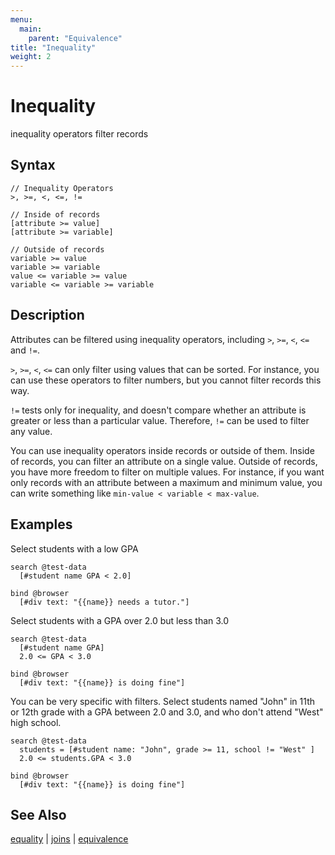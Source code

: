 ```yaml
---
menu:
  main:
    parent: "Equivalence"
title: "Inequality"
weight: 2
---
```


# Inequality

inequality operators filter records

## Syntax

```eve
// Inequality Operators
>, >=, <, <=, !=

// Inside of records
[attribute >= value]
[attribute >= variable]

// Outside of records
variable >= value
variable >= variable
value <= variable >= value
variable <= variable >= variable
```

## Description

Attributes can be filtered using inequality operators, including `>`, `>=`, `<`, `<=` and `!=`.

`>`, `>=`, `<`, `<=` can only filter using values that can be sorted. For instance, you can use these operators to filter numbers, but you cannot filter records this way.

`!=` tests only for inequality, and doesn't compare whether an attribute is greater or less than a particular value. Therefore, `!=` can be used to filter any value.

You can use inequality operators inside records or outside of them. Inside of records, you can filter an attribute on a single value. Outside of records, you have more freedom to filter on multiple values. For instance, if you want only records with an attribute between a maximum and minimum value, you can write something like `min-value < variable < max-value`.

## Examples

Select students with a low GPA

```eve
search @test-data
  [#student name GPA < 2.0]

bind @browser
  [#div text: "{{name}} needs a tutor."]
```

Select students with a GPA over 2.0 but less than 3.0

```eve
search @test-data
  [#student name GPA]
  2.0 <= GPA < 3.0

bind @browser
  [#div text: "{{name}} is doing fine"]
```

You can be very specific with filters. Select students named "John" in 11th or 12th grade with a GPA between 2.0 and 3.0, and who don't attend "West" high school.

```eve
search @test-data
  students = [#student name: "John", grade >= 11, school != "West" ]
  2.0 <= students.GPA < 3.0

bind @browser
  [#div text: "{{name}} is doing fine"]  
```

## See Also

[equality](../equality) | [joins](../joins) | [equivalence](,,/equivalence)